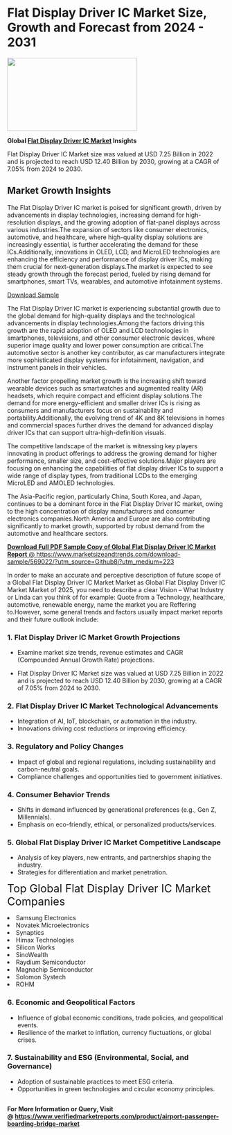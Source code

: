<H1>Flat Display Driver IC Market Size, Growth and Forecast from 2024 - 2031</H1><img class="aligncenter size-medium wp-image-584254" src="https://thirdeyenews.in/wp-content/uploads/2024/09/Global-Market-Research-300x168.jpeg" alt="" width="300" height="168" /><p><strong>Global&nbsp;<a href="https://www.marketsizeandtrends.com/download-sample/569022/?utm_source=Github8j?utm_medium=223">Flat Display Driver IC Market</a> Insights</strong></p><p>Flat Display Driver IC Market size was valued at USD 7.25 Billion in 2022 and is projected to reach USD 12.40 Billion by 2030, growing at a CAGR of 7.05% from 2024 to 2030.</p><p><h2>Market Growth Insights</h2> <p>The Flat Display Driver IC market is poised for significant growth, driven by advancements in display technologies, increasing demand for high-resolution displays, and the growing adoption of flat-panel displays across various industries.The expansion of sectors like consumer electronics, automotive, and healthcare, where high-quality display solutions are increasingly essential, is further accelerating the demand for these ICs.Additionally, innovations in OLED, LCD, and MicroLED technologies are enhancing the efficiency and performance of display driver ICs, making them crucial for next-generation displays.The market is expected to see steady growth through the forecast period, fueled by rising demand for smartphones, smart TVs, wearables, and automotive infotainment systems.</p> <p><a href="#">Download Sample</a></p> <p>The Flat Display Driver IC market is experiencing substantial growth due to the global demand for high-quality displays and the technological advancements in display technologies.Among the factors driving this growth are the rapid adoption of OLED and LCD technologies in smartphones, televisions, and other consumer electronic devices, where superior image quality and lower power consumption are critical.The automotive sector is another key contributor, as car manufacturers integrate more sophisticated display systems for infotainment, navigation, and instrument panels in their vehicles.</p> <p>Another factor propelling market growth is the increasing shift toward wearable devices such as smartwatches and augmented reality (AR) headsets, which require compact and efficient display solutions.The demand for more energy-efficient and smaller driver ICs is rising as consumers and manufacturers focus on sustainability and portability.Additionally, the evolving trend of 4K and 8K televisions in homes and commercial spaces further drives the demand for advanced display driver ICs that can support ultra-high-definition visuals.</p> <p>The competitive landscape of the market is witnessing key players innovating in product offerings to address the growing demand for higher performance, smaller size, and cost-effective solutions.Major players are focusing on enhancing the capabilities of flat display driver ICs to support a wide range of display types, from traditional LCDs to the emerging MicroLED and AMOLED technologies.</p> <p>The Asia-Pacific region, particularly China, South Korea, and Japan, continues to be a dominant force in the Flat Display Driver IC market, owing to the high concentration of display manufacturers and consumer electronics companies.North America and Europe are also contributing significantly to market growth, supported by robust demand from the automotive and healthcare sectors.</p> <p><a href="#"></p><p><span class=""><strong>Download Full PDF Sample Copy of Global Flat Display Driver IC Market Report</strong> @ <a href="https://www.marketsizeandtrends.com/download-sample/569022/?utm_source=Github8j?utm_medium=223" target="_blank">https://www.marketsizeandtrends.com/download-sample/569022/?utm_source=Github8j?utm_medium=223</a></span></p><p>In order to make an accurate and perceptive description of future scope of a Global&nbsp;Flat Display Driver IC Market Market as Global&nbsp;Flat Display Driver IC Market Market of 2025, you need to describe a clear Vision &ndash; What Industry or Linda can you think of for example: Quote from a Technology, healthcare, automotive, renewable energy, name the market you are Reffering to.However, some general trends and factors usually impact market reports and their future outlook include:</p><h3>1.&nbsp;<strong>Flat Display Driver IC Market Growth Projections</strong></h3><ul><li>Examine market size trends, revenue estimates and CAGR (Compounded Annual Growth Rate) projections.</li><li><p>Flat Display Driver IC Market size was valued at USD 7.25 Billion in 2022 and is projected to reach USD 12.40 Billion by 2030, growing at a CAGR of 7.05% from 2024 to 2030.</p></li></ul><h3>2.&nbsp;<strong>Flat Display Driver IC Market Technological Advancements</strong></h3><ul><li>Integration of AI, IoT, blockchain, or automation in the industry.</li><li>Innovations driving cost reductions or improving efficiency.</li></ul><h3>3.&nbsp;<strong>Regulatory and Policy Changes</strong></h3><ul><li>Impact of global and regional regulations, including sustainability and carbon-neutral goals.</li><li>Compliance challenges and opportunities tied to government initiatives.</li></ul><h3>4.&nbsp;<strong>Consumer Behavior Trends</strong></h3><ul><li>Shifts in demand influenced by generational preferences (e.g., Gen Z, Millennials).</li><li>Emphasis on eco-friendly, ethical, or personalized products/services.</li></ul><h3>5.&nbsp;<strong>Global Flat Display Driver IC Market Competitive Landscape</strong></h3><ul><li>Analysis of key players, new entrants, and partnerships shaping the industry.</li><li>Strategies for differentiation and market penetration.</li></ul><p data-pm-slice="1 1 []"><span style="color: inherit; font-family: inherit; font-size: 25px;">Top Global Flat Display Driver IC Market Companies</span></p><div class="" data-test-id=""><p><li>Samsung Electronics</li><li> Novatek Microelectronics</li><li> Synaptics</li><li> Himax Technologies</li><li> Silicon Works</li><li> SinoWealth</li><li> Raydium Semiconductor</li><li> Magnachip Semiconductor</li><li> Solomon Systech</li><li> ROHM</li></p></div><h3>6.&nbsp;<strong>Economic and Geopolitical Factors</strong></h3><ul><li>Influence of global economic conditions, trade policies, and geopolitical events.</li><li>Resilience of the market to inflation, currency fluctuations, or global crises.</li></ul><h3>7.&nbsp;<strong>Sustainability and ESG (Environmental, Social, and Governance)</strong></h3><ul><li>Adoption of sustainable practices to meet ESG criteria.</li><li>Opportunities in green technologies and circular economy principles.</li></ul><h2><strong style="font-size: 14px;">For More Information or Query, Visit @&nbsp;</strong><a style="background-color: #ffffff; font-size: 14px;" href="https://www.marketsizeandtrends.com/report/flat-display-driver-ic-market/" target="_blank">https://www.verifiedmarketreports.com/product/airport-passenger-boarding-bridge-market</a></h2>